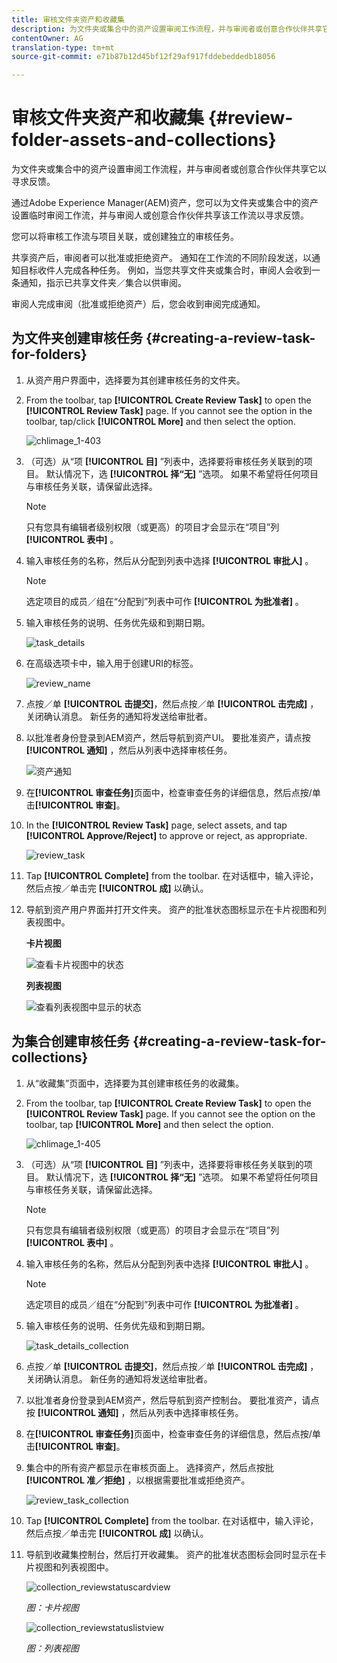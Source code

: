 ```yaml
---
title: 审核文件夹资产和收藏集
description: 为文件夹或集合中的资产设置审阅工作流程，并与审阅者或创意合作伙伴共享它以寻求反馈。
contentOwner: AG
translation-type: tm+mt
source-git-commit: e71b87b12d45bf12f29af917fddebeddedb18056

---
```



# 审核文件夹资产和收藏集 {#review-folder-assets-and-collections}

为文件夹或集合中的资产设置审阅工作流程，并与审阅者或创意合作伙伴共享它以寻求反馈。

通过Adobe Experience Manager(AEM)资产，您可以为文件夹或集合中的资产设置临时审阅工作流，并与审阅人或创意合作伙伴共享该工作流以寻求反馈。

您可以将审核工作流与项目关联，或创建独立的审核任务。

共享资产后，审阅者可以批准或拒绝资产。 通知在工作流的不同阶段发送，以通知目标收件人完成各种任务。 例如，当您共享文件夹或集合时，审阅人会收到一条通知，指示已共享文件夹／集合以供审阅。

审阅人完成审阅（批准或拒绝资产）后，您会收到审阅完成通知。

## 为文件夹创建审核任务 {#creating-a-review-task-for-folders}

1. 从资产用户界面中，选择要为其创建审核任务的文件夹。
1. From the toolbar, tap **[!UICONTROL Create Review Task]** to open the **[!UICONTROL Review Task]** page. If you cannot see the option in the toolbar, tap/click **[!UICONTROL More]** and then select the option.

   ![chlimage_1-403](assets/chlimage_1-403.png)

1. （可选）从“项 **[!UICONTROL 目]** ”列表中，选择要将审核任务关联到的项目。 默认情况下，选 **[!UICONTROL 择“无]** ”选项。 如果不希望将任何项目与审核任务关联，请保留此选择。

   >[!NOTE]
   >
   >只有您具有编辑者级别权限（或更高）的项目才会显示在“项目”列 **[!UICONTROL 表中]** 。

1. 输入审核任务的名称，然后从分配到列表中选择 **[!UICONTROL 审批人]** 。

   >[!NOTE]
   >
   >选定项目的成员／组在“分配到”列表中可作 **[!UICONTROL 为批准者]** 。

1. 输入审核任务的说明、任务优先级和到期日期。

   ![task_details](assets/task_details.png)

1. 在高级选项卡中，输入用于创建URI的标签。

   ![review_name](assets/review_name.png)

1. 点按／单 **[!UICONTROL 击提交]**，然后点按／单 **[!UICONTROL 击完成]** ，关闭确认消息。 新任务的通知将发送给审批者。
1. 以批准者身份登录到AEM资产，然后导航到资产UI。 要批准资产，请点按 **[!UICONTROL 通知]** ，然后从列表中选择审核任务。

   ![资产通知](assets/aemAssetsNotification.png)

1. 在&#x200B;**[!UICONTROL 审查任务]**&#x200B;页面中，检查审查任务的详细信息，然后点按/单击&#x200B;**[!UICONTROL 审查]**。
1. In the **[!UICONTROL Review Task]** page, select assets, and tap **[!UICONTROL Approve/Reject]** to approve or reject, as appropriate.

   ![review_task](assets/review_task.png)

1. Tap **[!UICONTROL Complete]** from the toolbar. 在对话框中，输入评论，然后点按／单击完 **[!UICONTROL 成]** 以确认。
1. 导航到资产用户界面并打开文件夹。 资产的批准状态图标显示在卡片视图和列表视图中。

   **卡片视图**

   ![查看卡片视图中的状态](assets/chlimage_1-404.png)

   **列表视图**

   ![查看列表视图中显示的状态](assets/review_status_listview.png)

## 为集合创建审核任务 {#creating-a-review-task-for-collections}

1. 从“收藏集”页面中，选择要为其创建审核任务的收藏集。
1. From the toolbar, tap **[!UICONTROL Create Review Task]** to open the **[!UICONTROL Review Task]** page. If you cannot see the option on the toolbar, tap **[!UICONTROL More]** and then select the option.

   ![chlimage_1-405](assets/chlimage_1-405.png)

1. （可选）从“项 **[!UICONTROL 目]** ”列表中，选择要将审核任务关联到的项目。 默认情况下，选 **[!UICONTROL 择“无]** ”选项。 如果不希望将任何项目与审核任务关联，请保留此选择。

   >[!NOTE]
   >
   >只有您具有编辑者级别权限（或更高）的项目才会显示在“项目”列 **[!UICONTROL 表中]** 。

1. 输入审核任务的名称，然后从分配到列表中选择 **[!UICONTROL 审批人]** 。

   >[!NOTE]
   >
   >选定项目的成员／组在“分配到”列表中可作 **[!UICONTROL 为批准者]** 。

1. 输入审核任务的说明、任务优先级和到期日期。

   ![task_details_collection](assets/task_details-collection.png)

1. 点按／单 **[!UICONTROL 击提交]**，然后点按／单 **[!UICONTROL 击完成]** ，关闭确认消息。 新任务的通知将发送给审批者。
1. 以批准者身份登录到AEM资产，然后导航到资产控制台。 要批准资产，请点按 **[!UICONTROL 通知]** ，然后从列表中选择审核任务。
1. 在&#x200B;**[!UICONTROL 审查任务]**&#x200B;页面中，检查审查任务的详细信息，然后点按/单击&#x200B;**[!UICONTROL 审查]**。
1. 集合中的所有资产都显示在审核页面上。 选择资产，然后点按批 **[!UICONTROL 准／拒绝]** ，以根据需要批准或拒绝资产。

   ![review_task_collection](assets/review_task_collection.png)

1. Tap **[!UICONTROL Complete]** from the toolbar. 在对话框中，输入评论，然后点按／单击完 **[!UICONTROL 成]** 以确认。
1. 导航到收藏集控制台，然后打开收藏集。 资产的批准状态图标会同时显示在卡片视图和列表视图中。

   ![collection_reviewstatuscardview](assets/collection_reviewstatuscardview.png)

   *图：卡片视图*

   ![collection_reviewstatuslistview](assets/collection_reviewstatuslistview.png)

   *图：列表视图*
